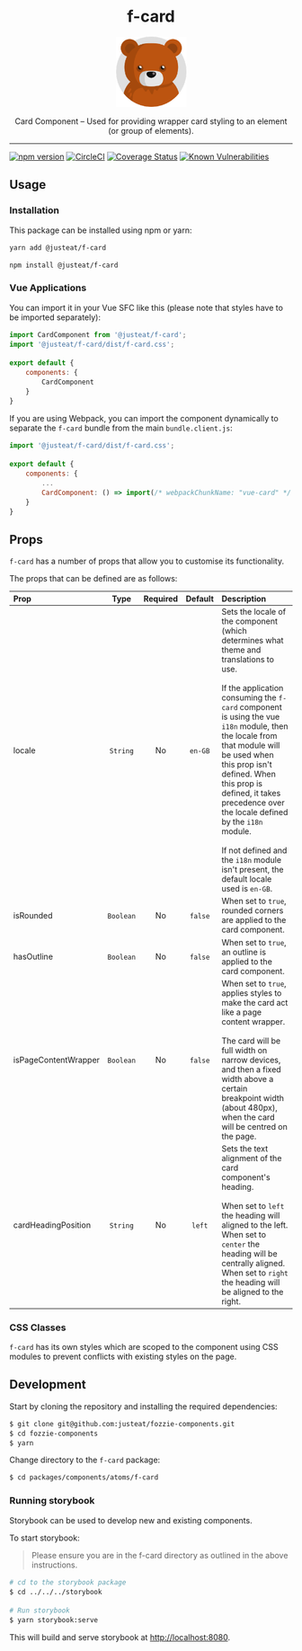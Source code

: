 <div align="center">
  <h1>f-card</h1>

  <img width="125" alt="Fozzie Bear" src="../../../../bear.png" />

  <p>Card Component – Used for providing wrapper card styling to an element (or group of elements).</p>
</div>


---

[![npm version](https://badge.fury.io/js/%40justeat%2Ff-card.svg)](https://badge.fury.io/js/%40justeat%2Ff-card)
[![CircleCI](https://circleci.com/gh/justeat/fozzie-components.svg?style=svg)](https://circleci.com/gh/justeat/workflows/fozzie-components)
[![Coverage Status](https://coveralls.io/repos/github/justeat/f-card/badge.svg)](https://coveralls.io/github/justeat/f-card)
[![Known Vulnerabilities](https://snyk.io/test/github/justeat/f-card/badge.svg?targetFile=package.json)](https://snyk.io/test/github/justeat/f-card?targetFile=package.json)


## Usage

### Installation

This package can be installed using npm or yarn:

```sh
yarn add @justeat/f-card
```

```sh
npm install @justeat/f-card
```

### Vue Applications

You can import it in your Vue SFC like this (please note that styles have to be imported separately):

```js
import CardComponent from '@justeat/f-card';
import '@justeat/f-card/dist/f-card.css';

export default {
    components: {
        CardComponent
    }
}
```

If you are using Webpack, you can import the component dynamically to separate the `f-card` bundle from the main `bundle.client.js`:

```js
import '@justeat/f-card/dist/f-card.css';

export default {
    components: {
        ...
        CardComponent: () => import(/* webpackChunkName: "vue-card" */ '@justeat/f-card')
    }
}

```

## Props

`f-card` has a number of props that allow you to customise its functionality.

The props that can be defined are as follows:

| Prop                      | Type       | Required          | Default | Description |
| :---                      |     :---:      |     :---:     |  :---:  | :---        |
| locale                    | `String`      | No          | `en-GB` | Sets the locale of the component (which determines what theme and translations to use.<br><br>If the application consuming the `f-card` component is using the vue `i18n` module, then the locale from that module will be used when this prop isn't defined. When this prop is defined, it takes precedence over the locale defined by the `i18n` module.<br><br>If not defined and the `i18n` module isn't present, the default locale used is `en-GB`.|
| isRounded                 | `Boolean`     |  No          | `false` | When set to `true`, rounded corners are applied to the card component. |
| hasOutline                | `Boolean`     |  No          | `false` | When set to `true`, an outline is applied to the card component.  |
| isPageContentWrapper      | `Boolean`     |  No          | `false` | When set to `true`, applies styles to make the card act like a page content wrapper.<br><br>The card will be full width on narrow devices, and then a fixed width above a certain breakpoint width (about 480px), when the card will be centred on the page. |
| cardHeadingPosition      | `String`     |  No          | `left` | Sets the text alignment of the card component's heading.<br><br>When set to `left` the heading will aligned to the left.<br>When set to `center` the heading will be centrally aligned.<br>When set to `right` the heading will be aligned to the right. |

### CSS Classes

`f-card` has its own styles which are scoped to the component using CSS modules to prevent conflicts with existing styles on the page.

## Development

Start by cloning the repository and installing the required dependencies:

```sh
$ git clone git@github.com:justeat/fozzie-components.git
$ cd fozzie-components
$ yarn
```

Change directory to the `f-card` package:

```sh
$ cd packages/components/atoms/f-card
```

### Running storybook

Storybook can be used to develop new and existing components.

To start storybook:

> Please ensure you are in the f-card directory as outlined in the above instructions.

```sh
# cd to the storybook package
$ cd ../../../storybook

# Run storybook
$ yarn storybook:serve
```

This will build and serve storybook at [http://localhost:8080](http://localhost:8080).
